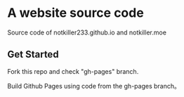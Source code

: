# A website source code

Source code of notkiller233.github.io and notkiller.moe

## Get Started

Fork this repo and check "gh-pages" branch.

Build Github Pages using code from the gh-pages branch。

